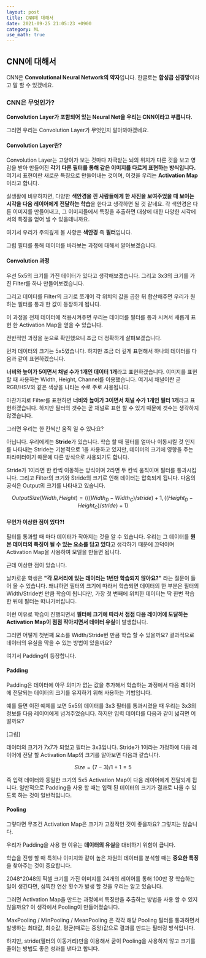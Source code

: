 ```yaml
---
layout: post
title: CNN에 대해서
date: 2021-09-25 21:05:23 +0900
category: ML
use_math: true
---
```


CNN에 대해서
---

CNN은 **Convolutional Neural Network의 약자**입니다. 한글로는 **합성곱 신경망**이라고 말 할 수 있겠네요.

### CNN은 무엇인가?

**Convolution Layer가 포함되어 있는 Neural Net을 우리는 CNN이라고 부릅니다.**

그러면 우리는 Convolution Layer가 무엇인지 알아봐야겠네요.

#### Convolution Layer란?

Convolution Layer는 고양이가 보는 것마다 자극받는 뇌의 위치가 다른 것을 보고 영감을 받아 만들어진 **각기 다른 필터를 통해 같은 이미지를 다르게 표현하는 방식입니다.** 여기서 표현이란 새로운 특징으로 만들어내는 것이며, 이것을 우리는 **Activation Map**이라고 합니다.

실생활에 비유하자면, 다양한 **색안경을 낀 사람들에게 한 사진을 보여주었을 때 보이는 시각을 다음 레이어에게 전달하는 학습**을 한다고 생각하면 될 것 같네요. 각 색안경은 다른 이미지를 만들어내고, 그 이미지들에서 특징을 추출하면 대상에 대한 다양한 시각에서의 특징을 얻어 낼 수 있을테니까요.

여기서 우리가 주의깊게 볼 사항은 **색안경** 즉 **필터**입니다.

그럼 필터를 통해 데이터를 바라보는 과정에 대해서 알아보겠습니다.

#### Convolution 과정

우선 5x5의 크기를 가진 데이터가 있다고 생각해보겠습니다. 그리고 3x3의 크기를 가진 Filter를 하나 만들어보겠습니다.

그리고 데이터를 Filter의 크기로 쪼개어 각 위치의 값을 곱한 뒤 합산해주면 우리가 원하는 필터를 통과 한 값이 등장하게 됩니다.

이 과정을 전체 데이터에 적용시켜주면 우리는 데이터를 필터를 통과 시켜서 새롭게 표현 한 Activation Map을 얻을 수 있습니다.

전반적인 과정을 눈으로 확인했으니 조금 더 정확하게 살펴보겠습니다.

먼저 데이터의 크기는 5x5였습니다. 하지만 조금 더 깊게 표현해서 하나의 데이터를 다음과 같이 표현하겠습니다.

**너비와 높이가 5이면서 채널 수가 1개인 데이터 1개**라고 표현하겠습니다. 이미지를 표현 할 때 사용하는 Width, Height, Channel를 이용했습니다. 여기서 채널이란 곧 RGB/HSV와 같은 색상을 나타는 수로 주로 사용됩니다.

마찬가지로 Filter를 표현하면 **너비와 높이가 3이면서 채널 수가 1개인 필터 1개**라고 표현하겠습니다. 하지만 필터의 갯수는 곧 채널로 표현 할 수 있기 때문에 갯수는 생각하지 않겠습니다.

그러면 우리는 한 칸씩만 움직 일 수 있나요?

아닙니다. 우리에게는 **Stride**가 있습니다. 학습 할 때 필터를 얼마나 이동시킬 것 인지를 나타내는 Stride는 기본적으로 1을 사용하고 있지만, 데이터의 크기에 영향을 주는 파라미터이기 때문에 다른 방식으로 사용되기도 합니다.

Stride가 1이라면 한 칸씩 이동하는 방식이며 2라면 두 칸씩 움직이며 필터를 통과시킵니다. 그리고 Filter의 크기와 Stride의 크기로 인해 데이터는 압축되게 됩니다. 다음의 공식은 Output의 크기를 나타내고 있습니다.

$$OutputSize(Width,Height) = (((Width_{D} - Width_{C})/stride) + 1 , ((Height_{D} - Height_{C})/stride )+ 1)$$

#### 무언가 이상한 점이 있다?!

필터를 통과할 때 마다 데이터가 작아지는 것을 알 수 있습니다. 우리는 그 데이터를 **원본 데이터의 특징이 될 수 있는 요소를 담고 있다**고 생각하기 때문에 끄덕이며 Activation Map을 사용하여 모델을 만들면 됩니다.

근데 이상한 점이 있습니다.

날카로운 학생은 **"각 모서리에 있는 데이터는 1번만 학습되지 않아요?"** 라는 질문이 들어 올 수 있습니다. 왜냐하면 필터의 크기에 따라서 학습되면 데이터의 한 부분은 필터의 Width/Stride번 만큼 학습이 됩니다만, 가장 첫 번째에 위치한 데이터는 딱 한번 학습 한 뒤에 필터는 떠나가버립니다.

이런 이유로 학습이 진행되면서 **필터에 크기에 따라서 점점 다음 레이어에 도달하는 Activation Map이 점점 작아지면서 데이터 유실**이 발생합니다.

그러면 어떻게 첫번째 요소를 Width/Stride번 만큼 학습 할 수 있을까요? 결과적으로 데이터의 유실을 막을 수 있는 방법이 있을까요?

여기서 Padding이 등장합니다.

#### Padding

Padding은 데이터에 아무 의미가 없는 값을 추가해서 학습하는 과정에서 다음 레이어에 전달되는 데이터의 크기를 유지하기 위해 사용하는 기법입니다.

예를 들면 이전 예제를 보면 5x5의 데이터를 3x3 필터를 통과시켰을 때 우리는 3x3의 정보를 다음 레이어에게 넘겨주었습니다. 하지만 입력 데이터를 다음과 같이 넓히면 어떨까요?

[그림]

데이터의 크기가 7x7가 되었고 필터는 3x3입니다. Stride가 1이라는 가정하에 다음 레이어에 전달 할 Activation Map의 크기를 알아보면 다음과 같습니다.

$$Size = (7-3)/1 + 1 = 5$$

즉 입력 데이터와 동일한 크기의 5x5 Activation Map이 다음 레이어에게 전달되게 됩니다. 일반적으로 Padding을 사용 할 때는 입력 된 데이터의 크기가 결과로 나올 수 있도록 하는 것이 일반적입니다.

#### Pooling

그렇다면 무조건 Activation Map은 크기가 고정적인 것이 좋을까요?
그렇지는 않습니다.

우리가 Padding을 사용 한 이유는 **데이터의 유실**을 대비하기 위함이 큽니다.

학습을 진행 할 때 특히나 이미지와 같이 높은 차원의 데이터를 분석할 때는 **중요한 특징**을 찾아주는 것이 중요합니다.

2048*2048의 픽셀 크기를 가진 이미지를 24개의 레이어를 통해 100만 장 학습하는 일이 생긴다면, 섬뜩한 연산 횟수가 발생 할 것을 우리는 알고 있습니다.

그러면 Activation Map을 만드는 과정에서 특징만을 추출하는 방법을 사용 할 수 있지 않을까요?
이 생각에서 Pooling이 만들어졌습니다.

MaxPooling / MinPooling / MeanPooling 은 각각 해당 Pooling 필터를 통과하면서 발생하는 최대값, 최솟값, 평균(때로는 중앙)값으로 결과를 만드는 필터링 방식입니다.

하지만, stride(필터의 이동거리)만을 이용해서 굳이 Pooling을 사용하지 않고 크기를 줄이는 방법도 좋은 성과를 낸다고 합니다.



<script type="text/javascript"
src="https://cdn.mathjax.org/mathjax/latest/MathJax.js?config=TeX-AMS_HTML">
</script>
